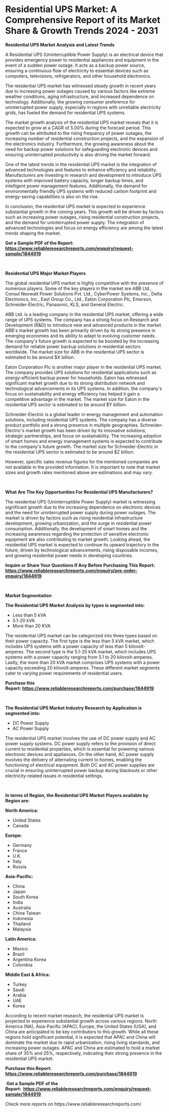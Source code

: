<p><h1>Residential UPS Market: A Comprehensive Report of its Market Share & Growth Trends 2024 - 2031</h1></p><p><strong>Residential UPS Market Analysis and Latest Trends</strong></p>
<p><p>A Residential UPS (Uninterruptible Power Supply) is an electrical device that provides emergency power to residential appliances and equipment in the event of a sudden power outage. It acts as a backup power source, ensuring a continuous flow of electricity to essential devices such as computers, televisions, refrigerators, and other household electronics.</p><p>The residential UPS market has witnessed steady growth in recent years due to increasing power outages caused by various factors like extreme weather conditions, aging infrastructure, and increased dependence on technology. Additionally, the growing consumer preference for uninterrupted power supply, especially in regions with unreliable electricity grids, has fueled the demand for residential UPS systems.</p><p>The market growth analysis of the residential UPS market reveals that it is expected to grow at a CAGR of 5.00% during the forecast period. This growth can be attributed to the rising frequency of power outages, the increasing number of residential construction projects, and the expansion of the electronics industry. Furthermore, the growing awareness about the need for backup power solutions for safeguarding electronic devices and ensuring uninterrupted productivity is also driving the market forward.</p><p>One of the latest trends in the residential UPS market is the integration of advanced technologies and features to enhance efficiency and reliability. Manufacturers are investing in research and development to introduce UPS systems with improved battery capacity, longer backup times, and intelligent power management features. Additionally, the demand for environmentally friendly UPS systems with reduced carbon footprint and energy-saving capabilities is also on the rise.</p><p>In conclusion, the residential UPS market is expected to experience substantial growth in the coming years. This growth will be driven by factors such as increasing power outages, rising residential construction projects, and the demand for uninterrupted power supply. The integration of advanced technologies and focus on energy efficiency are among the latest trends shaping the market.</p></p>
<p><strong>Get a Sample PDF of the Report:&nbsp; <a href="https://www.reliableresearchreports.com/enquiry/request-sample/1844919">https://www.reliableresearchreports.com/enquiry/request-sample/1844919</a></strong></p>
<p>&nbsp;</p>
<p><strong>Residential UPS Major Market Players</strong></p>
<p><p>The global residential UPS market is highly competitive with the presence of numerous players. Some of the key players in the market are ABB Ltd., Consul Neowatt Power Solutions Pvt. Ltd., CyberPower Systems, Inc., Delta Electronics, Inc., East Group Co., Ltd., Eaton Corporation Plc, Emerson, Schneider-Electric, Panasonic, KLS, and General Electric.</p><p>ABB Ltd. is a leading company in the residential UPS market, offering a wide range of UPS systems. The company has a strong focus on Research and Development (R&D) to introduce new and advanced products in the market. ABB's market growth has been primarily driven by its strong presence in emerging economies and its ability to adapt to evolving customer needs. The company's future growth is expected to be boosted by the increasing demand for reliable power backup solutions in residential sectors worldwide. The market size for ABB in the residential UPS sector is estimated to be around $X billion.</p><p>Eaton Corporation Plc is another major player in the residential UPS market. The company provides UPS solutions for residential applications such as energy-efficient backup power for households. Eaton has witnessed significant market growth due to its strong distribution network and technological advancements in its UPS systems. In addition, the company's focus on sustainability and energy efficiency has helped it gain a competitive advantage in the market. The market size for Eaton in the residential UPS sector is estimated to be around $Y billion.</p><p>Schneider-Electric is a global leader in energy management and automation solutions, including residential UPS systems. The company has a diverse product portfolio and a strong presence in multiple geographies. Schneider-Electric's market growth has been driven by its innovative solutions, strategic partnerships, and focus on sustainability. The increasing adoption of smart homes and energy management systems is expected to contribute to the company's future growth. The market size for Schneider-Electric in the residential UPS sector is estimated to be around $Z billion.</p><p>However, specific sales revenue figures for the mentioned companies are not available in the provided information. It is important to note that market sizes and growth rates mentioned above are estimations and may vary.</p></p>
<p>&nbsp;</p>
<p><strong>What Are The Key Opportunities For Residential UPS Manufacturers?</strong></p>
<p><p>The residential UPS (Uninterruptible Power Supply) market is witnessing significant growth due to the increasing dependence on electronic devices and the need for uninterrupted power supply during power outages. The market is driven by factors such as rising residential infrastructure development, growing urbanization, and the surge in residential power consumption. Additionally, the development of smart homes and the increasing awareness regarding the protection of sensitive electronic equipment are also contributing to market growth. Looking ahead, the residential UPS market is expected to continue its upward trajectory in the future, driven by technological advancements, rising disposable incomes, and growing residential power needs in developing countries.</p></p>
<p><strong>Inquire or Share Your Questions If Any Before Purchasing This Report: <a href="https://www.reliableresearchreports.com/enquiry/pre-order-enquiry/1844919">https://www.reliableresearchreports.com/enquiry/pre-order-enquiry/1844919</a></strong></p>
<p>&nbsp;</p>
<p><strong>Market Segmentation</strong></p>
<p><strong>The Residential UPS Market Analysis by types is segmented into:</strong></p>
<p><ul><li>Less than 5 kVA</li><li>5.1-20 kVA</li><li>More than 20 KVA</li></ul></p>
<p><p>The residential UPS market can be categorized into three types based on their power capacity. The first type is the less than 5 kVA market, which includes UPS systems with a power capacity of less than 5 kilovolt-amperes. The second type is the 5.1-20 kVA market, which includes UPS systems with a power capacity ranging from 5.1 to 20 kilovolt-amperes. Lastly, the more than 20 kVA market comprises UPS systems with a power capacity exceeding 20 kilovolt-amperes. These different market segments cater to varying power requirements of residential users.</p></p>
<p><strong>Purchase this Report:&nbsp;<a href="https://www.reliableresearchreports.com/purchase/1844919">https://www.reliableresearchreports.com/purchase/1844919</a></strong></p>
<p>&nbsp;</p>
<p><strong>The Residential UPS Market Industry Research by Application is segmented into:</strong></p>
<p><ul><li>DC Power Supply</li><li>AC Power Supply</li></ul></p>
<p><p>The residential UPS market involves the use of DC power supply and AC power supply systems. DC power supply refers to the provision of direct current to residential properties, which is essential for powering various electronic devices and appliances. On the other hand, AC power supply involves the delivery of alternating current to homes, enabling the functioning of electrical equipment. Both DC and AC power supplies are crucial in ensuring uninterrupted power backup during blackouts or other electricity-related issues in residential settings.</p></p>
<p>&nbsp;</p>
<p><strong>In terms of Region, the Residential UPS Market Players available by Region are:</strong></p>
<p>
    <p> <strong> North America: </strong>
        <ul>
            <li>United States</li>
            <li>Canada</li>
        </ul>
        </p> 
    <p> <strong> Europe: </strong>
        <ul>
            <li>Germany</li>
            <li>France</li>
            <li>U.K.</li>
            <li>Italy</li>
            <li>Russia</li>
        </ul>
        </p> 
    <p> <strong> Asia-Pacific: </strong>
        <ul>
            <li>China</li>
            <li>Japan</li>
            <li>South Korea</li>
            <li>India</li>
            <li>Australia</li>
            <li>China Taiwan</li>
            <li>Indonesia</li>
            <li>Thailand</li>
            <li>Malaysia</li>
        </ul>
        </p> 
    <p> <strong> Latin America: </strong>
        <ul>
            <li>Mexico</li>
            <li>Brazil</li>
            <li>Argentina Korea</li>
            <li>Colombia</li>
        </ul>
        </p> 
    <p> <strong> Middle East & Africa: </strong>
        <ul>
            <li>Turkey</li>
            <li>Saudi</li>
            <li>Arabia</li>
            <li>UAE</li>
            <li>Korea</li>
        </ul>
    </p>
    </p>
<p><p>According to recent market research, the residential UPS market is projected to experience substantial growth across various regions. North America (NA), Asia-Pacific (APAC), Europe, the United States (USA), and China are anticipated to be key contributors to this growth. While all these regions hold significant potential, it is expected that APAC and China will dominate the market due to rapid urbanization, rising living standards, and increasing power outages. APAC and China are estimated to hold a market share of 35% and 25%, respectively, indicating their strong presence in the residential UPS market.</p></p>
<p><strong>Purchase this Report: <a href="https://www.reliableresearchreports.com/purchase/1844919">https://www.reliableresearchreports.com/purchase/1844919</a></strong></p>
<p>&nbsp;<strong>Get a Sample PDF of the Report:&nbsp;&nbsp;<a href="https://www.reliableresearchreports.com/enquiry/request-sample/1844919">https://www.reliableresearchreports.com/enquiry/request-sample/1844919</a></strong></p>
<p><strong></strong></p>
<p>Check more reports on https://www.reliableresearchreports.com/</p>